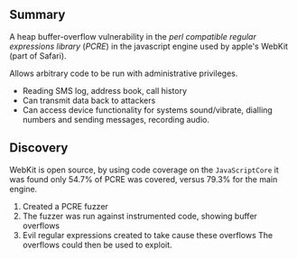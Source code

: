 ## Summary
A heap buffer-overflow vulnerability in the *perl compatible regular expressions library* (*PCRE*) in the javascript engine used by apple's WebKit (part of Safari).

Allows arbitrary code to be run with administrative privileges.
- Reading SMS log, address book, call history
- Can transmit data back to attackers
- Can access device functionality for systems sound/vibrate, dialling numbers and sending messages, recording audio.
## Discovery
WebKit is open source, by using code coverage on the `JavaScriptCore` it was found only 54.7% of PCRE was covered, versus 79.3% for the main engine.
1. Created a PCRE fuzzer
2. The fuzzer was run against instrumented code, showing buffer overflows
3. Evil regular expressions created to take cause these overflows
The overflows could then be used to exploit.

